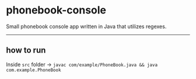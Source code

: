 # phonebook-console

Small phonebook console app written in Java that utilizes regexes. <br>
<hr>

## how to run

Inside `src` folder -> `javac com/example/PhoneBook.java && java com.example.PhoneBook`
